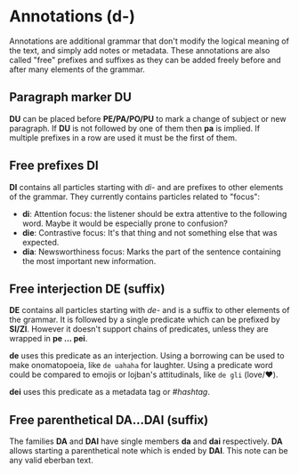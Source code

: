 # Annotations (d-)

Annotations are additional grammar that don't modify the logical meaning of the
text, and simply add notes or metadata. These annotations are also called "free"
prefixes and suffixes as they can be added freely before and after many elements
of the grammar.

## Paragraph marker DU

__DU__ can be placed before __PE/PA/PO/PU__ to mark a change of subject or
new paragraph. If __DU__ is not followed by one of them then __pa__ is implied.
If multiple prefixes in a row are used it must be the first of them.

## Free prefixes DI

__DI__ contains all particles starting with _di-_ and are prefixes to other
elements of the grammar. They currently contains particles related to "focus":

- __di__: Attention focus: the listener should be extra attentive to the
  following word. Maybe it would be especially prone to confusion? 
- __die__: Contrastive focus: It's that thing and not something else that was
  expected. 
- __dia__: Newsworthiness focus: Marks the part of the sentence containing the
  most important new information.

## Free interjection DE (suffix)

__DE__ contains all particles starting with _de-_ and is a suffix to other
elements of the grammar. It is followed by a single predicate which can be
prefixed by __SI/ZI__. However it doesn't support chains of predicates, unless
they are wrapped in __pe ... pei__.

__de__ uses this predicate as an interjection. Using a borrowing can be used
to make onomatopoeia, like `de uahaha` for laughter. Using a predicate word
could be compared to emojis or lojban's attitudinals, like `de gli` (love/❤️).

__dei__ uses this predicate as a metadata tag or _#hashtag_.

## Free parenthetical DA...DAI (suffix)

The families __DA__ and __DAI__ have single members __da__ and __dai__
respectively. __DA__ allows starting a parenthetical note which is ended by
__DAI__. This note can be any valid eberban text.